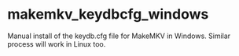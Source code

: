 # makemkv_keydbcfg_windows
Manual install of the keydb.cfg file for MakeMKV in Windows. Similar process will work in Linux too.
